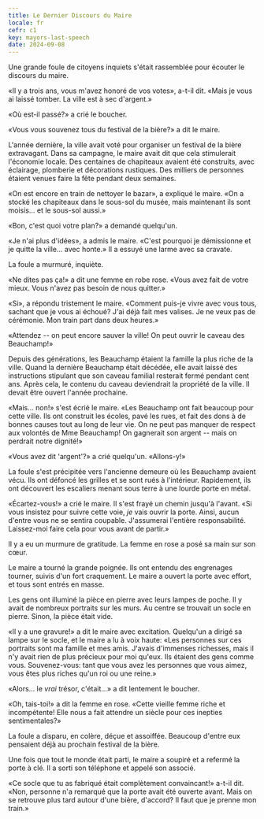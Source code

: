 ```yaml
---
title: Le Dernier Discours du Maire
locale: fr
cefr: c1
key: mayors-last-speech
date: 2024-09-08
---
```


Une grande foule de citoyens inquiets s'était rassemblée pour écouter le discours du maire.

«Il y a trois ans, vous m'avez honoré de vos votes», a-t-il dit. «Mais je vous ai laissé tomber. La ville est à sec d'argent.»

«Où est-il passé?» a crié le boucher.

«Vous vous souvenez tous du festival de la bière?» a dit le maire.

L'année dernière, la ville avait voté pour organiser un festival de la bière extravagant. Dans sa campagne, le maire avait dit que cela stimulerait l'économie locale. Des centaines de chapiteaux avaient été construits, avec éclairage, plomberie et décorations rustiques. Des milliers de personnes étaient venues faire la fête pendant deux semaines.

«On est encore en train de nettoyer le bazar», a expliqué le maire. «On a stocké les chapiteaux dans le sous-sol du musée, mais maintenant ils sont moisis... et le sous-sol aussi.»

«Bon, c'est quoi votre plan?» a demandé quelqu'un.

«Je n'ai plus d'idées», a admis le maire. «C'est pourquoi je démissionne et je quitte la ville... avec honte.» Il a essuyé une larme avec sa cravate.

La foule a murmuré, inquiète.

«Ne dites pas ça!» a dit une femme en robe rose. «Vous avez fait de votre mieux. Vous n'avez pas besoin de nous quitter.»

«Si», a répondu tristement le maire. «Comment puis-je vivre avec vous tous, sachant que je vous ai échoué? J'ai déjà fait mes valises. Je ne veux pas de cérémonie. Mon train part dans deux heures.»

«Attendez -- on peut encore sauver la ville! On peut ouvrir le caveau des Beauchamp!»

Depuis des générations, les Beauchamp étaient la famille la plus riche de la ville. Quand la dernière Beauchamp était décédée, elle avait laissé des instructions stipulant que son caveau familial resterait fermé pendant cent ans. Après cela, le contenu du caveau deviendrait la propriété de la ville. Il devait être ouvert l'année prochaine.

«Mais... non!» s'est écrié le maire. «Les Beauchamp ont fait beaucoup pour cette ville. Ils ont construit les écoles, pavé les rues, et fait des dons à de bonnes causes tout au long de leur vie. On ne peut pas manquer de respect aux volontés de Mme Beauchamp! On gagnerait son argent -- mais on perdrait notre dignité!»

«Vous avez dit 'argent'?» a crié quelqu'un. «Allons-y!»

La foule s'est précipitée vers l'ancienne demeure où les Beauchamp avaient vécu. Ils ont défoncé les grilles et se sont rués à l'intérieur. Rapidement, ils ont découvert les escaliers menant sous terre à une lourde porte en métal.

«Écartez-vous!» a crié le maire. Il s'est frayé un chemin jusqu'à l'avant. «Si vous insistez pour suivre cette voie, *je* vais ouvrir la porte. Ainsi, aucun d'entre vous ne se sentira coupable. J'assumerai l'entière responsabilité. Laissez-moi faire cela pour vous avant de partir.»

Il y a eu un murmure de gratitude. La femme en rose a posé sa main sur son cœur.

Le maire a tourné la grande poignée. Ils ont entendu des engrenages tourner, suivis d'un fort craquement. Le maire a ouvert la porte avec effort, et tous sont entrés en masse.

Les gens ont illuminé la pièce en pierre avec leurs lampes de poche. Il y avait de nombreux portraits sur les murs. Au centre se trouvait un socle en pierre. Sinon, la pièce était vide.

«Il y a une gravure!» a dit le maire avec excitation. Quelqu'un a dirigé sa lampe sur le socle, et le maire a lu à voix haute: «Les personnes sur ces portraits sont ma famille et mes amis. J'avais d'immenses richesses, mais il n'y avait rien de plus précieux pour moi qu'eux. Ils étaient des gens comme vous. Souvenez-vous: tant que vous avez les personnes que vous aimez, vous êtes plus riches qu'un roi ou une reine.»

«Alors... le *vrai* trésor, c'était...» a dit lentement le boucher.

«Oh, tais-toi!» a dit la femme en rose. «Cette vieille femme riche et incompétente! Elle nous a fait attendre un siècle pour ces inepties sentimentales?»

La foule a disparu, en colère, déçue et assoiffée. Beaucoup d'entre eux pensaient déjà au prochain festival de la bière.

Une fois que tout le monde était parti, le maire a soupiré et a refermé la porte à clé. Il a sorti son téléphone et appelé son associé.

«Ce socle que tu as fabriqué était complètement convaincant!» a-t-il dit. «Non, personne n'a remarqué que la porte avait été ouverte avant. Mais on se retrouve plus tard autour d'une bière, d'accord? Il faut que je prenne mon train.»